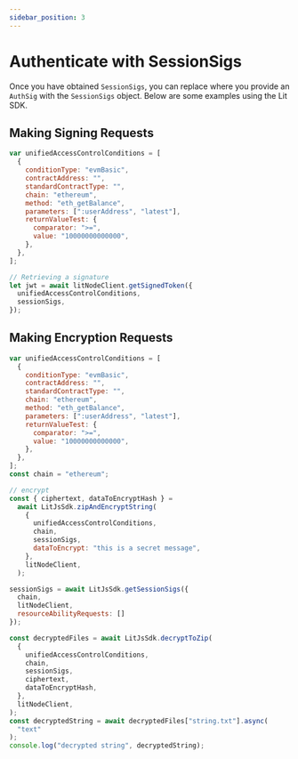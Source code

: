 ```yaml
---
sidebar_position: 3
---
```


# Authenticate with SessionSigs

Once you have obtained `SessionSigs`, you can replace where you provide an `AuthSig` with the `SessionSigs` object. Below are some examples using the Lit SDK.

## Making Signing Requests

```javascript
var unifiedAccessControlConditions = [
  {
    conditionType: "evmBasic",
    contractAddress: "",
    standardContractType: "",
    chain: "ethereum",
    method: "eth_getBalance",
    parameters: [":userAddress", "latest"],
    returnValueTest: {
      comparator: ">=",
      value: "10000000000000",
    },
  },
];

// Retrieving a signature
let jwt = await litNodeClient.getSignedToken({
  unifiedAccessControlConditions,
  sessionSigs,
});
```

## Making Encryption Requests

```javascript
var unifiedAccessControlConditions = [
  {
    conditionType: "evmBasic",
    contractAddress: "",
    standardContractType: "",
    chain: "ethereum",
    method: "eth_getBalance",
    parameters: [":userAddress", "latest"],
    returnValueTest: {
      comparator: ">=",
      value: "10000000000000",
    },
  },
];
const chain = "ethereum";

// encrypt
const { ciphertext, dataToEncryptHash } =
  await LitJsSdk.zipAndEncryptString(
    {
      unifiedAccessControlConditions,
      chain,
      sessionSigs,
      dataToEncrypt: "this is a secret message",
    },
    litNodeClient,  
  );

sessionSigs = await LitJsSdk.getSessionSigs({
  chain,
  litNodeClient,
  resourceAbilityRequests: []
});

const decryptedFiles = await LitJsSdk.decryptToZip(
  {
    unifiedAccessControlConditions,
    chain,
    sessionSigs,
    ciphertext,
    dataToEncryptHash,
  },
  litNodeClient,
);
const decryptedString = await decryptedFiles["string.txt"].async(
  "text"
);
console.log("decrypted string", decryptedString);
```